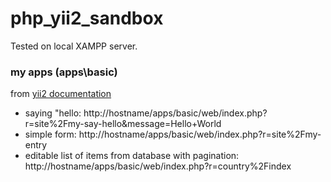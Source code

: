 # php_yii2_sandbox
Tested on local XAMPP server.
### my apps (apps\basic)
from [yii2 documentation](https://www.yiiframework.com/doc/guide/2.0/en)
- saying "hello: http://hostname/apps/basic/web/index.php?r=site%2Fmy-say-hello&message=Hello+World
- simple form: http://hostname/apps/basic/web/index.php?r=site%2Fmy-entry
- editable list of items from database with pagination: http://hostname/apps/basic/web/index.php?r=country%2Findex